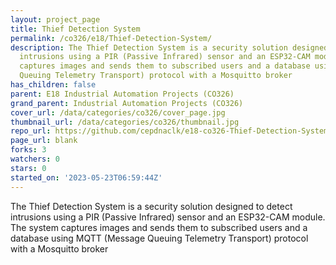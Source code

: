 ```yaml
---
layout: project_page
title: Thief Detection System
permalink: /co326/e18/Thief-Detection-System/
description: The Thief Detection System is a security solution designed to detect
  intrusions using a PIR (Passive Infrared) sensor and an ESP32-CAM module. The system
  captures images and sends them to subscribed users and a database using MQTT (Message
  Queuing Telemetry Transport) protocol with a Mosquitto broker
has_children: false
parent: E18 Industrial Automation Projects (CO326)
grand_parent: Industrial Automation Projects (CO326)
cover_url: /data/categories/co326/cover_page.jpg
thumbnail_url: /data/categories/co326/thumbnail.jpg
repo_url: https://github.com/cepdnaclk/e18-co326-Thief-Detection-System
page_url: blank
forks: 3
watchers: 0
stars: 0
started_on: '2023-05-23T06:59:44Z'
---
```


The Thief Detection System is a security solution designed to detect intrusions using a PIR (Passive Infrared) sensor and an ESP32-CAM module. The system captures images and sends them to subscribed users and a database using MQTT (Message Queuing Telemetry Transport) protocol with a Mosquitto broker